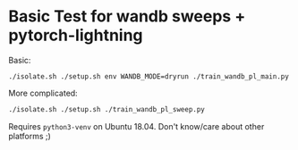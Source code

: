 # Basic Test for wandb sweeps + pytorch-lightning

Basic:

```
./isolate.sh ./setup.sh env WANDB_MODE=dryrun ./train_wandb_pl_main.py
```

More complicated:

```sh
./isolate.sh ./setup.sh ./train_wandb_pl_sweep.py
```

Requires `python3-venv` on Ubuntu 18.04. Don't know/care about other platforms
;)
